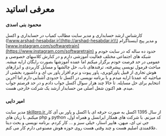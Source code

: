 # معرفی اساتید

### محمود بنی اسدی

کارشناس ارشد حسابداری و مدیر سایت مطالب کمیاب در حسابداری و اکسل \([www.arshad-hesabdar.ir](http://arshad-hesabdar.ir)\) و مدیر پیج اینستاگرام [www.instagram.com/softwaretrain](https://www.instagram.com/softwaretrain) حدود ده ساله که در سایت خودم و شبکه های اجتماعی مختلف فعالیت آموزشی دارم و در کنارش کلاسهای خصوصی و عمومی در حد فرصت خودم برگزار میکنم اما عمده آموزشها بصورت رایگان ارایه میشه. مباحث فرمول نویسی پیشرفته، ترفندهای ناب، حل چالشها و مسایل کاربردی و ابزارهای هوش تجاری از قبیل پاورکویری، پاور پیوت و نرم افزار پاور بی ای و داشبورد بخشی از مباحثیه که عمدتا ارایه میدم و با برنامه نویسی در اکسل تا حدودی آشنایی دارم اما آخرین انتخابم برای حل مسایله. تا حالا چند هزار سوال اکسل جواب دادم و در حد فرصتم جواب میدم. هم اکنون شغل اصلی من حسابدار ارشد یک شرکت خارجی هست.

### امیر دایی

مدیر سایت [skillpro.ir ](https://skillpro.ir) از سال 1395 اکسل به صورت حرفه ای با اکسل و پاور بی آی کار میکنم. با زبان های php و python کد میزنم. با شرکت های همکار ایرانسل و همراه اول، جی تی ای، میهن، هایپر استار، خیلی سبز و ... کار کردم. برنامه نویسی و بحث دیتا علاقمندی اصلیم هست و چند وقتی هست روی حوزه هوش مصنوعی دارم کار می کنم.

